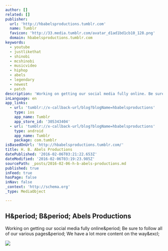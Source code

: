 ```yaml
---
author: []
related: []
publisher:
  url: 'http://hbabelsproductions.tumblr.com'
  name: Tumblr
  favicon: 'http://33.media.tumblr.com/avatar_d1ad1bd1cb10_128.png'
  domain: hbabelsproductions.tumblr.com
keywords:
  - youtube
  - justlikethat
  - shinobi
  - mcshinobi
  - musicvideo
  - hiphop
  - abels
  - legendary
  - newest
  - patch
description: 'Working on getting our social media fully online. Be sure to follow all of our various pages. We have a lot more content on the way!'
inLanguage: en
app_links:
  - url: 'tumblr://x-callback-url/blog?blogName=hbabelsproductions'
    type: ios
    app_name: Tumblr
    app_store_id: '305343404'
  - url: 'tumblr://x-callback-url/blog?blogName=hbabelsproductions'
    type: android
    app_name: Tumblr
    package: com.tumblr
isBasedOnUrl: 'http://hbabelsproductions.tumblr.com/'
title: H. B. Abels Productions
datePublished: '2016-02-06T03:21:22.653Z'
dateModified: '2016-02-06T03:19:23.985Z'
sourcePath: _posts/2016-02-06-h-b-abels-productions.md
published: true
inFeed: true
hasPage: false
inNav: false
_context: 'http://schema.org'
_type: MediaObject

---
```

<article style=""><h1>H&amp;period; B&amp;period; Abels Productions</h1><p>Working on getting our social media fully online&amp;period; Be sure to follow all of our various pages&amp;period; We have a lot more content on the way&amp;excl;</p><img src="http://33.media.tumblr.com/avatar_d1ad1bd1cb10_128.png" /></article>